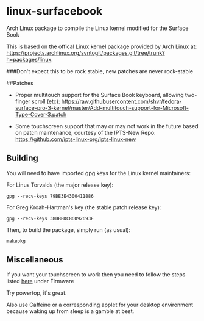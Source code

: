 # linux-surfacebook
Arch Linux package to compile the Linux kernel modified for the Surface Book

This is based on the offical Linux kernel package provided by Arch Linux at: https://projects.archlinux.org/svntogit/packages.git/tree/trunk?h=packages/linux.

###Don't expect this to be rock stable, new patches are never rock-stable

##Patches

 - Proper multitouch support for the Surface Book keyboard, allowing two-finger scroll (etc): https://raw.githubusercontent.com/shvr/fedora-surface-pro-3-kernel/master/Add-multitouch-support-for-Microsoft-Type-Cover-3.patch
 
 - Some touchscreen support that may or may not work in the future based on patch maintenance, courtesy of the IPTS-New Repo: https://github.com/ipts-linux-org/ipts-linux-new 
 
## Building

You will need to have imported gpg keys for the Linux kernel maintainers:

For Linus Torvalds (the major release key):

	gpg --recv-keys 79BE3E4300411886

For Greg Kroah-Hartman's key (the stable patch release key):

	gpg --recv-keys 38DBBDC86092693E

Then, to build the package, simply run (as usual):

	makepkg
	
## Miscellaneous 

If you want your touchscreen to work then you need to follow the steps listed [here](https://github.com/ipts-linux-org/ipts-linux-new/wiki) under Firmware

Try powertop, it's great.
  
Also use Caffeine or a corresponding applet for your desktop environment because waking up from sleep is a gamble at best.
